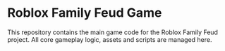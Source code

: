 # Roblox Family Feud Game

This repository contains the main game code for the Roblox Family Feud project. All core gameplay logic, assets and scripts are managed here.
